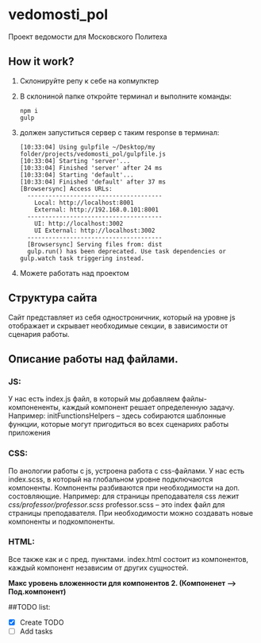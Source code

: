 # vedomosti_pol

Проект ведомости для Московского Политеха


## How it work?

  1. Склонируйте репу к себе на копмупктер
  2. В склониной папке откройте терминал и выполните команды:
     ``` 
     npm i
     gulp
     ```
    
  3. должен запуститься сервер с таким response в терминал:

     ```
     [10:33:04] Using gulpfile ~/Desktop/my folder/projects/vedomosti_pol/gulpfile.js
     [10:33:04] Starting 'server'...
     [10:33:04] Finished 'server' after 24 ms
     [10:33:04] Starting 'default'...
     [10:33:04] Finished 'default' after 37 ms
     [Browsersync] Access URLs:
       --------------------------------------
         Local: http://localhost:8001
         External: http://192.168.0.101:8001
       --------------------------------------
         UI: http://localhost:3002
         UI External: http://localhost:3002
       --------------------------------------
       [Browsersync] Serving files from: dist
       gulp.run() has been deprecated. Use task dependencies or gulp.watch task triggering instead.
     ```
  4. Можете работать над проектом


## Структура сайта

Сайт представляет из себя одностроничник, который на уровне js отображает и скрывает необходимые секции, в зависимости от сценария работы.


## Описание работы над файлами.

### JS:

У нас есть index.js файл, в который мы добавляем файлы-компонененты, каждый компонент решает определенную задачу. 
Например: initFunctionsHelpers – здесь собираются шаблонные функции, которые могут пригодиться во всех сценариях работы приложения

### CSS:

По анологии работы с js, устроена работа с css-файлами. 
У нас есть index.scss, в который на глобальном уровне подключаются компоненты. Компоненты разбиваются при необходимости на доп. состовляющие. Например: для страницы преподавателя css лежит *css/professor/professor.scss*  professor.scss – это index файл для страницы преподавателя.
При необходимости можно создавать новые компоненты и подкомпоненты.

### HTML:

Все также как и с пред. пунктами.
index.html состоит из компонентов, каждый компонент независим от других сущностей.


**Макс уровень вложенности для компонентов 2. (Компоненет –> Под.компонент)**



##TODO list:

- [x] Create TODO
- [ ] Add tasks
